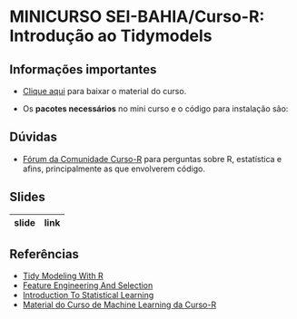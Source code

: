 
<!-- README.md is generated from README.Rmd. Please edit that file -->

# MINICURSO SEI-BAHIA/Curso-R: Introdução ao Tidymodels

## Informações importantes

-   [Clique
    aqui](https://github.com/curso-r/intro-tidymodels/archive/refs/heads/master.zip)
    para baixar o material do curso.

-   Os **pacotes necessários** no mini curso e o código para instalação
    são:

## Dúvidas

-   [Fórum da Comunidade Curso-R](https://discourse.curso-r.com/) para
    perguntas sobre R, estatística e afins, principalmente as que
    envolverem código.

## Slides

| slide | link |
|:------|:-----|

## Referências

-   [Tidy Modeling With R](https://www.tmwr.org/)
-   [Feature Engineering And Selection](http://www.feat.engineering/)
-   [Introduction To Statistical
    Learning](https://static1.squarespace.com/static/5ff2adbe3fe4fe33db902812/t/6062a083acbfe82c7195b27d/1617076404560/ISLR%2BSeventh%2BPrinting.pdf)
-   [Material do Curso de Machine Learning da
    Curso-R](https://github.com/curso-r/202104-intro-ml)
